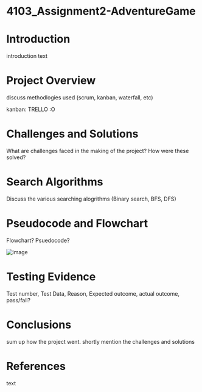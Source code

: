 # 4103_Assignment2-AdventureGame



# Introduction

introduction text


# Project Overview

discuss methodlogies used (scrum, kanban, waterfall, etc)

kanban: TRELLO :O


# Challenges and Solutions 

What are challenges faced in the making of the project? How were these solved?


# Search Algorithms

Discuss the various searching alogrithms (Binary search, BFS, DFS)


# Pseudocode and Flowchart

Flowchart? 
Psuedocode?

![image](https://github.com/user-attachments/assets/e755f9ea-89ee-445b-974e-95570b1944d0)



# Testing Evidence

Test number, Test Data, Reason, Expected outcome, actual outcome, pass/fail?


# Conclusions

sum up how the project went. shortly mention the challenges and solutions


# References

text



